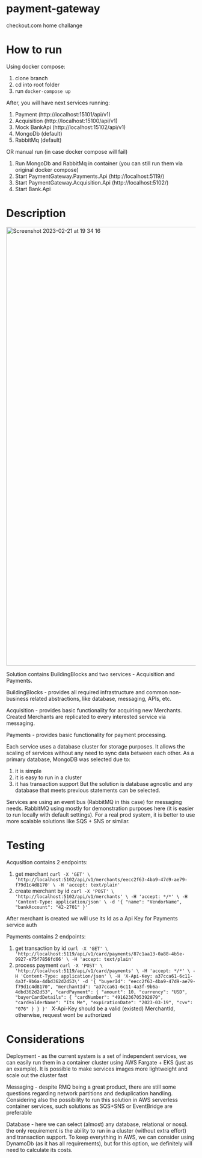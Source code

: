 # payment-gateway
checkout.com home challange

# How to run

Using docker compose:
  1. clone branch
  2. cd into root folder
  3. run `docker-compose up`
  
After, you will have next services running:
  1. Payment (http://localhost:15101/api/v1)
  2. Acquisition (http://localhost:15100/api/v1)
  3. Mock BankApi (http://localhost:15102/api/v1)
  4. MongoDb (default)
  5. RabbitMq (default)
  
  
OR manual run (in case docker compose will fail)
  1. Run MongoDb and RabbitMq in container (you can still run them via original docker compose)
  2. Start PaymentGateway.Payments.Api (http://localhost:5119/)
  3. Start PaymentGateway.Acquisition.Api (http://localhost:5102/)
  4. Start Bank.Api
  
# Description

<img width="1164" alt="Screenshot 2023-02-21 at 19 34 16" src="https://user-images.githubusercontent.com/126006374/220441534-ff5a8266-0e24-4ace-ac93-033a492d6574.png">

Solution contains BuildingBlocks and two services - Acquisition and Payments.
  
  BuildingBlocks - provides all required infrastructure and common non-business related abstractions, like database, messaging, APIs, etc.
  
  Acquisition - provides basic functionality for acquiring new Merchants. Created Merchants are replicated to every interested service via messaging.
  
  Payments - provides basic functionality for payment processing.
  
  Each service uses a database cluster for storage purposes. It allows the scaling of services without any need to sync data between each other. As a primary database, MongoDB was selected due to:
  1. it is simple
  2. it is easy to run in a cluster
  3. it has transaction support
  But the solution is database agnostic and any database that meets previous statements can be selected.
  
  Services are using an event bus (RabbitMQ in this case) for messaging needs. RabbitMQ using mostly for demonstration purposes here (it is easier to run locally with default settings). For a real prod system, it is better to use more scalable solutions like SQS + SNS or similar.

# Testing
Acqusition contains 2 endpoints:
1. get merchant
`curl -X 'GET' \
  'http://localhost:5102/api/v1/merchants/eecc2f63-4ba9-47d9-ae79-f79d1c4d8170' \
  -H 'accept: text/plain'`
2. create merchant by id
`curl -X 'POST' \
  'http://localhost:5102/api/v1/merchants' \
  -H 'accept: */*' \
  -H 'Content-Type: application/json' \
  -d '{
  "name": "VendorName",
  "bankAccount": "42-2701"
}'`

After merchant is created we will use its Id as a Api Key for Payments service auth

Payments contains 2 endpoints:
1. get transaction by id
`curl -X 'GET' \
  'http://localhost:5119/api/v1/card/payments/87c1aa13-0a88-4b5e-9927-e75f7856fd66' \
  -H 'accept: text/plain'`
2. process payment
`curl -X 'POST' \
  'http://localhost:5119/api/v1/card/payments' \
  -H 'accept: */*' \
  -H 'Content-Type: application/json' \
  -H 'X-Api-Key: a37cca61-6c11-4a3f-9b6a-4dbd362d2d53\'
  -d '{
  "buyerId": "eecc2f63-4ba9-47d9-ae79-f79d1c4d8170",
  "merchantId": "a37cca61-6c11-4a3f-9b6a-4dbd362d2d53",
  "cardPayment": {
    "amount": 10,
    "currency": "USD",
    "buyerCardDetails": {
      "cardNumber": "4916236705392079",
      "cardHolderName": "Its Me",
      "expirationDate": "2023-03-19",
      "cvv": "076"
    }
  }
}'
`
X-Api-Key should be a valid (existed) MerchantId, otherwise, request wont be authorized

# Considerations
Deployment - as the current system is a set of independent services, we can easily run them in a container cluster using AWS Fargate + EKS (just as an example). It is possible to make services images more lightweight and scale out the cluster fast

Messaging - despite RMQ being a great product, there are still some questions regarding network partitions and deduplication handling. Considering also the possibility to run this solution in AWS serverless container services, such solutions as SQS+SNS or EventBridge are preferable

Database - here we can select (almost) any database, relational or nosql. the only requirement is the ability to run in a cluster (without extra effort) and transaction support. To keep everything in AWS, we can consider using DynamoDb (as it has all requirements), but for this option, we definitely will need to calculate its costs.
